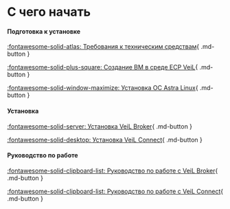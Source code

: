 # С чего начать

#### Подготовка к установке

[:fontawesome-solid-atlas: Требования к техническим средствам](./broker/engineer_guide/hardware_requirements.md){ .md-button }

[:fontawesome-solid-plus-square: Создание ВМ в среде ECP VeiL](broker/engineer_guide/install/prepare/create_domains.md){ .md-button }

[:fontawesome-solid-window-maximize: Установка ОС Astra Linux](./broker/engineer_guide/install_os/index.md){ .md-button }

#### Установка

[:fontawesome-solid-server: Установка VeiL Broker](./broker/faq/install_v3.md){ .md-button }

[:fontawesome-solid-desktop: Установка VeiL Connect](./connect/operator_guide/install/index.md){ .md-button }

#### Руководство по работе

[:fontawesome-solid-clipboard-list: Руководство по работе с VeiL Broker](./broker/operator_guide/prepare.md){ .md-button }

[:fontawesome-solid-clipboard-list: Руководство по работе с VeiL Connect](./connect/operator_guide/annotate.md){ .md-button }
